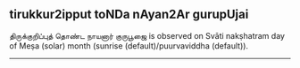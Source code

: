 ## tirukkur2ipput toNDa nAyan2Ar gurupUjai
திருக்குறிப்புத் தொண்ட நாயனார் குருபூஜை is observed on Svāti nakṣhatram day of Meṣa (solar) month (sunrise (default)/puurvaviddha (default)).



---
